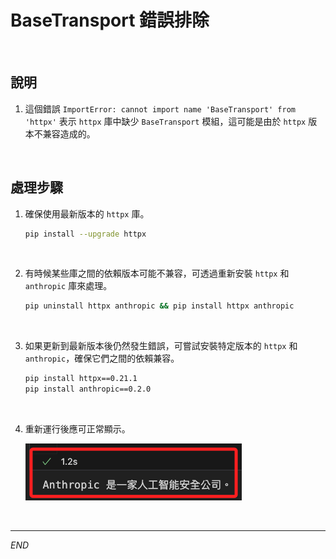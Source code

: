 # BaseTransport 錯誤排除

<br>

## 說明

1. 這個錯誤 `ImportError: cannot import name 'BaseTransport' from 'httpx'` 表示 `httpx` 庫中缺少 `BaseTransport` 模組，這可能是由於 `httpx` 版本不兼容造成的。

<br>

## 處理步驟

1. 確保使用最新版本的 `httpx` 庫。

    ```bash
    pip install --upgrade httpx
    ```

<br>

2. 有時候某些庫之間的依賴版本可能不兼容，可透過重新安裝 `httpx` 和 `anthropic` 庫來處理。

    ```bash
    pip uninstall httpx anthropic && pip install httpx anthropic
    ```

<br>

3. 如果更新到最新版本後仍然發生錯誤，可嘗試安裝特定版本的 `httpx` 和 `anthropic`，確保它們之間的依賴兼容。

    ```bash
    pip install httpx==0.21.1
    pip install anthropic==0.2.0
    ```

<br>

4. 重新運行後應可正常顯示。

    ![](images/img_12.png)

<br>

___

_END_